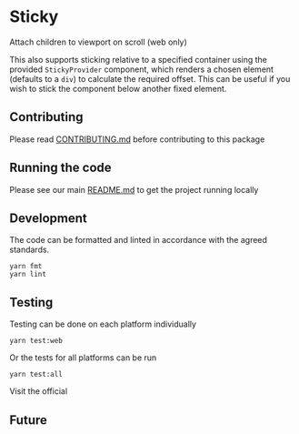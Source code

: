 # Sticky

Attach children to viewport on scroll (web only)

This also supports sticking relative to a specified container using the provided
`StickyProvider` component, which renders a chosen element (defaults to a `div`)
to calculate the required offset. This can be useful if you wish to stick the
component below another fixed element.

## Contributing

Please read [CONTRIBUTING.md](./CONTRIBUTING.md) before contributing to this
package

## Running the code

Please see our main [README.md](../README.md) to get the project running locally

## Development

The code can be formatted and linted in accordance with the agreed standards.

```
yarn fmt
yarn lint
```

## Testing

Testing can be done on each platform individually

```
yarn test:web
```

Or the tests for all platforms can be run

```
yarn test:all
```

Visit the official

<!-- Add the storybook link here. -->

## Future

<!-- Add details of future development here. -->
